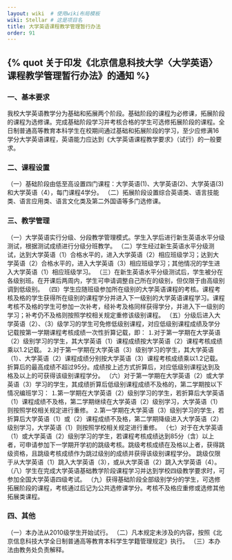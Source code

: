 ```yaml
---
layout: wiki  # 使用wiki布局模板
wiki: Stellar # 这是项目名
title: 大学英语课程教学管理暂行办法
order: 91
---
```


## {% quot 关于印发《北京信息科技大学〈大学英语〉课程教学管理暂行办法》的通知 %}

### 一、基本要求

我校大学英语教学分为基础和拓展两个阶段。基础阶段的课程为必修课，拓展阶段的课程为选修课。完成基础阶段学习并考核合格的学生可选修拓展阶段的课程。全日制普通高等教育本科学生在校期间通过基础和拓展阶段的学习，至少应修满16学分大学英语课程，英语能力应达到《大学英语课程教学要求》（试行）的一般要求。
### 二、课程设置

（一）基础阶段由低至高设置四门课程：大学英语(1)、大学英语(2)、大学英语(3)和大学英语（4），每门课程4学分。
（二）拓展阶段设置综合英语类、语言技能类、语言应用类、语言文化类及第二外国语等多门选修课。
### 三、教学管理

（一）大学英语实行分级、分段教学管理模式。学生入学后进行新生英语水平分级测试，根据测试成绩进行分级分班教学。
（二）学生经过新生英语水平分级测试，达到大学英语（1）合格水平的，进入大学英语（2）相应班级学习；达到大学英语（2）合格水平的，进入大学英语（3）相应班级学习；其他情况的学生进入大学英语（1）相应班级学习。
（三）在新生英语水平分级测试后，学生被分在各级别班。在开课后两周内，学生可申请调整自己所在的级别，但仅限于由高级别调到低级别。
（四）学生应随班级参加所在级别的大学英语课程的考核。课程考核及格的学生获得所在级别的课程学分并进入下一级别的大学英语课程学习。课程考核不及格的学生可参加一次补考，经补考及格同样获得学分，并进入下一级别的学习；补考仍不及格则按照学校相关规定重修该级别课程。
（五）分级后进入大学英语（2）、（3）级学习的学生可免修低级别课程，对应低级别课程成绩及学分记载按第一学期课程考核成绩一次性折算记载，即：
⒈对于第一学期在大学英语（2）级别学习的学生，其大学英语（1）课程成绩按大学英语（2）课程考核成绩乘以1.2记载。 ⒉对于第一学期在大学英语（3）级别学习的学生，其大学英语（1）、大学英语（2）课程成绩分别按大学英语（3）课程考核成绩乘以1.2记载。
折算后的最高成绩不超过95分。成绩按上述方式折算后，对应低级别课程达到及格及以上的可获得该级别课程学分。
（六）对于第一学期在大学英语（2）或大学英语（3）学习的学生，其成绩折算后低级别课程成绩不及格的，第二学期按以下情况编班学习： ⒈第一学期在大学英语（2）级别学习的学生，若折算后大学英语（1）课程成绩不及格，第二学期继续在大学英语（2）级别学习，大学英语（1）则按照学校相关规定进行重修。
⒉第一学期在大学英语（3）级别学习的学生，若折算后大学英语（1）或（2）课程成绩不及格，第二学期降级进入大学英语（2）级别学习，大学英语（1）则按照学校相关规定进行重修。
（七）对于在大学英语（1）或大学英语（2）级别学习的学生，若课程考核成绩达到85分（含）以上者，可申请参加下一学期开学初的跳级考核。跳级考核成绩在及格以上者，获得跳级资格，且跳级考核成绩作为跳过级别的成绩并获得该级别课程学分。
跳级仅限于从大学英语（1）跳入大学英语（3），或从大学英语（2）跳入大学英语（4）。
（八）学生在完成大学英语基础教学阶段课程学习并达到学校四级教学要求时，可参加全国大学英语四级考试。
（九）获得基础阶段全部级别学分的学生，可选修拓展阶段的课程，考核通过后记为公共选修课学分。考核不及格应重修或选修其他拓展类课程。
### 四、其他

（一）本办法从2010级学生开始试行。
（二）凡本规定未涉及的内容，按照《北京信息科技大学全日制普通高等教育本科学生学籍管理规定》执行。
（三）本办法由教务处负责解释。
